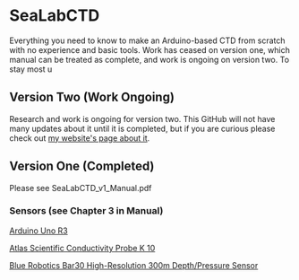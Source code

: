 # SeaLabCTD
Everything you need to know to make an Arduino-based CTD from scratch with no experience and basic tools. Work has ceased on version one, which manual can be treated as complete, and work is ongoing on version two. To stay most u

## Version Two (Work Ongoing)
Research and work is ongoing for version two. This GitHub will not have many updates about it until it is completed, but if you are curious please check out [my website's page about it](https://www.sophiescopazzi.com/projects/sealabctd).

## Version One (Completed)

Please see SeaLabCTD_v1_Manual.pdf

### Sensors (see Chapter 3 in Manual)
[Arduino Uno R3](https://docs.arduino.cc/hardware/uno-rev3/)

[Atlas Scientific Conductivity Probe K 10](https://atlas-scientific.com/kits/conductivity-k-10-kit/)

[Blue Robotics Bar30 High-Resolution 300m Depth/Pressure Sensor](https://bluerobotics.com/store/sensors-sonars-cameras/sensors/bar30-sensor-r1/)
